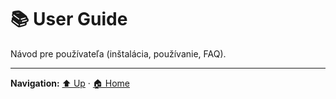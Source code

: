 # 📚 User Guide

Návod pre používateľa (inštalácia, používanie, FAQ).

---
**Navigation:** [⬆️ Up](./index.template.md) · [🏠 Home](../index.template.md)
